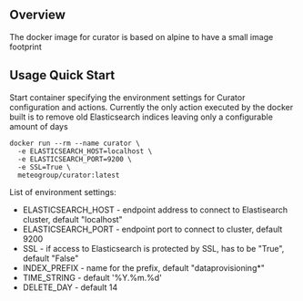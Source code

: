 ## Overview
The docker image for curator is based on alpine to have a small image footprint

## Usage Quick Start
Start container specifying the environment settings for Curator configuration and actions.
Currently the only action executed by the docker built is to remove old Elasticsearch indices
leaving only a configurable amount of days

```
docker run --rm --name curator \
  -e ELASTICSEARCH_HOST=localhost \
  -e ELASTICSEARCH_PORT=9200 \
  -e SSL=True \
  meteogroup/curator:latest
```
List of environment settings:
- ELASTICSEARCH_HOST - endpoint address to connect to Elastisearch cluster, default "localhost"
- ELASTICSEARCH_PORT - endpoint port to connect to cluster, default 9200
- SSL - if access to Elasticsearch is protected by SSL, has to be "True", default "False"
- INDEX_PREFIX - name for the prefix, default "dataprovisioning*"
- TIME_STRING - default '%Y.%m.%d'
- DELETE_DAY - default 14

